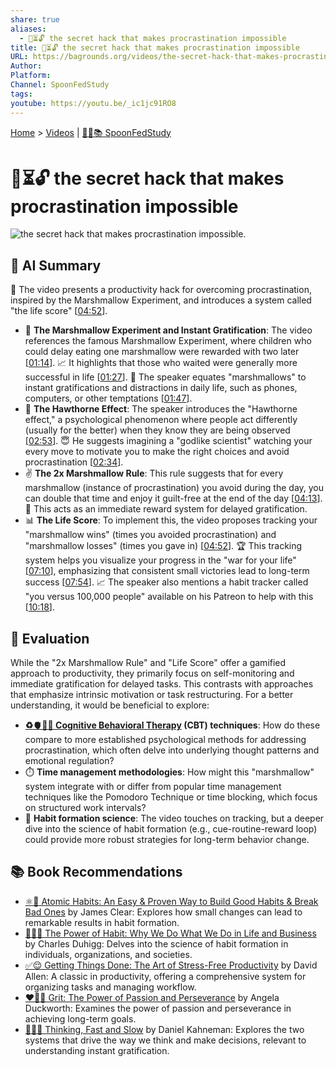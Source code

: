 ```yaml
---
share: true
aliases:
  - 🚫⏳🔓 the secret hack that makes procrastination impossible
title: 🚫⏳🔓 the secret hack that makes procrastination impossible
URL: https://bagrounds.org/videos/the-secret-hack-that-makes-procrastination-impossible
Author:
Platform:
Channel: SpoonFedStudy
tags:
youtube: https://youtu.be/_ic1jc91RO8
---
```

[Home](../index.md) > [Videos](./index.md) | [🥄👶📚 SpoonFedStudy](../topics/spoonfedstudy.md)  
# 🚫⏳🔓 the secret hack that makes procrastination impossible  
![the secret hack that makes procrastination impossible.](https://youtu.be/_ic1jc91RO8)  
  
## 🤖 AI Summary  
🍬 The video presents a productivity hack for overcoming procrastination, inspired by the Marshmallow Experiment, and introduces a system called "the life score" \[[04:52](http://www.youtube.com/watch?v=_ic1jc91RO8&t=292)\].  
  
* 🍭 **The Marshmallow Experiment and Instant Gratification**: The video references the famous Marshmallow Experiment, where children who could delay eating one marshmallow were rewarded with two later \[[01:14](http://www.youtube.com/watch?v=_ic1jc91RO8&t=74)\]. 📈 It highlights that those who waited were generally more successful in life \[[01:27](http://www.youtube.com/watch?v=_ic1jc91RO8&t=87)\]. 📱 The speaker equates "marshmallows" to instant gratifications and distractions in daily life, such as phones, computers, or other temptations \[[01:47](http://www.youtube.com/watch?v=_ic1jc91RO8&t=107)\].  
* 👀 **The Hawthorne Effect**: The speaker introduces the "Hawthorne effect," a psychological phenomenon where people act differently (usually for the better) when they know they are being observed \[[02:53](http://www.youtube.com/watch?v=_ic1jc91RO8&t=173)\]. 😇 He suggests imagining a "godlike scientist" watching your every move to motivate you to make the right choices and avoid procrastination \[[02:34](http://www.youtube.com/watch?v=_ic1jc91RO8&t=154)\].  
* ✌️ **The 2x Marshmallow Rule**: This rule suggests that for every marshmallow (instance of procrastination) you avoid during the day, you can double that time and enjoy it guilt-free at the end of the day \[[04:13](http://www.youtube.com/watch?v=_ic1jc91RO8&t=253)\]. 🎁 This acts as an immediate reward system for delayed gratification.  
* 📊 **The Life Score**: To implement this, the video proposes tracking your "marshmallow wins" (times you avoided procrastination) and "marshmallow losses" (times you gave in) \[[04:52](http://www.youtube.com/watch?v=_ic1jc91RO8&t=292)\]. 🏆 This tracking system helps you visualize your progress in the "war for your life" \[[07:10](http://www.youtube.com/watch?v=_ic1jc91RO8&t=430)\], emphasizing that consistent small victories lead to long-term success \[[07:54](http://www.youtube.com/watch?v=_ic1jc91RO8&t=474)\]. 📈 The speaker also mentions a habit tracker called "you versus 100,000 people" available on his Patreon to help with this \[[10:18](http://www.youtube.com/watch?v=_ic1jc91RO8&t=618)\].  
  
## 🤔 Evaluation  
While the "2x Marshmallow Rule" and "Life Score" offer a gamified approach to productivity, they primarily focus on self-monitoring and immediate gratification for delayed tasks. This contrasts with approaches that emphasize intrinsic motivation or task restructuring. For a better understanding, it would be beneficial to explore:  
  
* **[♻️🫀🧠💪 Cognitive Behavioral Therapy](../topics/cognitive-behavioral-therapy.md) (CBT) techniques**: How do these compare to more established psychological methods for addressing procrastination, which often delve into underlying thought patterns and emotional regulation?  
* ⏱️ **Time management methodologies**: How might this "marshmallow" system integrate with or differ from popular time management techniques like the Pomodoro Technique or time blocking, which focus on structured work intervals?  
* 🌱 **Habit formation science**: The video touches on tracking, but a deeper dive into the science of habit formation (e.g., cue-routine-reward loop) could provide more robust strategies for long-term behavior change.  
  
## 📚 Book Recommendations  
* [⚛️🔄 Atomic Habits: An Easy & Proven Way to Build Good Habits & Break Bad Ones](../books/atomic-habits.md) by James Clear: Explores how small changes can lead to remarkable results in habit formation.  
* [🔄🧠💪 The Power of Habit: Why We Do What We Do in Life and Business](../books/the-power-of-habit.md) by Charles Duhigg: Delves into the science of habit formation in individuals, organizations, and societies.  
* [✅😌 Getting Things Done: The Art of Stress-Free Productivity](../books/getting-things-done-the-art-of-stress-free-productivity.md) by David Allen: A classic in productivity, offering a comprehensive system for organizing tasks and managing workflow.  
* [❤️‍🔥💪 Grit: The Power of Passion and Perseverance](../books/grit-the-power-of-passion-and-perseverance.md) by Angela Duckworth: Examines the power of passion and perseverance in achieving long-term goals.  
* [🤔🐇🐢 Thinking, Fast and Slow](../books/thinking-fast-and-slow.md) by Daniel Kahneman: Explores the two systems that drive the way we think and make decisions, relevant to understanding instant gratification.